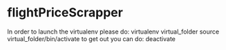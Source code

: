 # flightPriceScrapper
In order to launch the virtualenv please do:
virtualenv virtual_folder
source virtual_folder/bin/activate
to get out you can do:
deactivate
